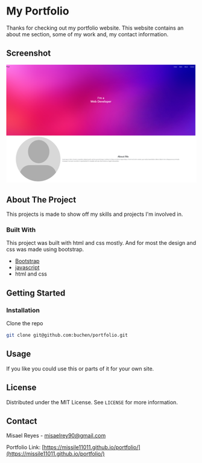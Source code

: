 # My Portfolio
 Thanks for checking out my portfolio website. This website contains an about me section, 
 some of my work and, my contact information.

## Screenshot
![Portfolio screenshot][product-screenshot]
## About The Project

This projects is made to show off my skills and projects I'm involved in.

### Built With

This project was built with html and css mostly. And for most the design and css was made using bootstrap.
* [Bootstrap](https://getbootstrap.com)
* [javascript](https://www.javascript.com)
* html and css



<!-- GETTING STARTED -->
## Getting Started

### Installation

  Clone the repo
   ```sh
   git clone git@github.com:buchen/portfolio.git
   ```

<!-- USAGE EXAMPLES -->
## Usage
If you like you could use this or parts of it for your own site.


<!-- LICENSE -->
## License

Distributed under the MIT License. See `LICENSE` for more information.

<!-- CONTACT -->
## Contact

Misael Reyes - misaelrey90@gmail.com

Portfolio Link: [https://missile11011.github.io/portfolio/](https://missile11011.github.io/portfolio/)




<!-- MARKDOWN LINKS & IMAGES -->
<!-- https://www.markdownguide.org/basic-syntax/#reference-style-links -->
[contributors-shield]: https://img.shields.io/github/contributors/othneildrew/Best-README-Template.svg?style=for-the-badge
[contributors-url]: https://github.com/othneildrew/Best-README-Template/graphs/contributors
[forks-shield]: https://img.shields.io/github/forks/othneildrew/Best-README-Template.svg?style=for-the-badge
[forks-url]: https://github.com/othneildrew/Best-README-Template/network/members
[stars-shield]: https://img.shields.io/github/stars/othneildrew/Best-README-Template.svg?style=for-the-badge
[stars-url]: https://github.com/othneildrew/Best-README-Template/stargazers
[issues-shield]: https://img.shields.io/github/issues/othneildrew/Best-README-Template.svg?style=for-the-badge
[issues-url]: https://github.com/othneildrew/Best-README-Template/issues
[license-shield]: https://img.shields.io/github/license/othneildrew/Best-README-Template.svg?style=for-the-badge
[license-url]: https://github.com/othneildrew/Best-README-Template/blob/master/LICENSE.txt
[linkedin-shield]: https://img.shields.io/badge/-LinkedIn-black.svg?style=for-the-badge&logo=linkedin&colorB=555
[linkedin-url]: https://linkedin.com/in/othneildrew
[product-screenshot]: /assets/images/screenshot.png
